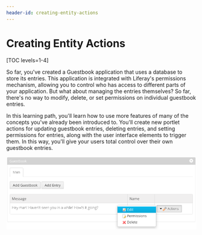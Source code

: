 ```yaml
---
header-id: creating-entity-actions
---
```


# Creating Entity Actions

[TOC levels=1-4]

So far, you've created a Guestbook application that uses a database to store its
entries. This application is integrated with Liferay's permissions mechanism,
allowing you to control who has access to different parts of your application.
But what about managing the entries themselves? So far, there's no way to
modify, delete, or set permissions on individual guestbook entries. 

In this learning path, you'll learn how to use more features of many of the
concepts you've already been introduced to. You'll create new portlet actions
for updating guestbook entries, deleting entries, and setting permissions for
entries, along with the user interface elements to trigger them. In this way,
you'll give your users total control over their own guestbook entries. 

![Figure 1: You'll add actions for managing guestbook entries in this learning path.](../../../images/entity-actions.png)


